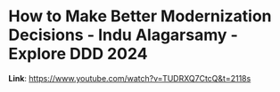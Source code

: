 # How to Make Better Modernization Decisions - Indu Alagarsamy - Explore DDD 2024



**Link**: https://www.youtube.com/watch?v=TUDRXQ7CtcQ&t=2118s
